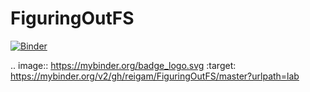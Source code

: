 # FiguringOutFS

[![Binder](https://mybinder.org/badge_logo.svg)](https://mybinder.org/v2/gh/reigam/FiguringOutFS/master?urlpath=lab)

.. image:: https://mybinder.org/badge_logo.svg
 :target: https://mybinder.org/v2/gh/reigam/FiguringOutFS/master?urlpath=lab
